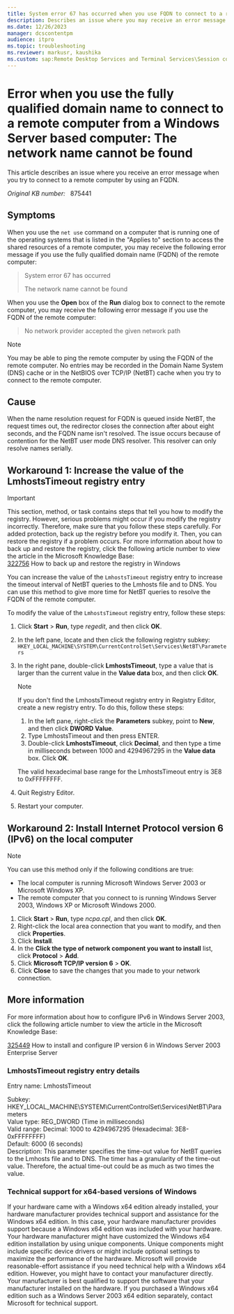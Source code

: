 ```yaml
---
title: System error 67 has occurred when you use FQDN to connect to a remote computer
description: Describes an issue where you may receive an error message when you try to connect to a remote computer by using an FQDN.
ms.date: 12/26/2023
manager: dcscontentpm
audience: itpro
ms.topic: troubleshooting
ms.reviewer: markusr, kaushika
ms.custom: sap:Remote Desktop Services and Terminal Services\Session connectivity, csstroubleshoot
---
```

# Error when you use the fully qualified domain name to connect to a remote computer from a Windows Server based computer: The network name cannot be found

This article describes an issue where you receive an error message when you try to connect to a remote computer by using an FQDN.

_Original KB number:_ &nbsp; 875441

## Symptoms

When you use the `net use` command on a computer that is running one of the operating systems that is listed in the "Applies to" section to access the shared resources of a remote computer, you may receive the following error message if you use the fully qualified domain name (FQDN) of the remote computer:

> System error 67 has occurred
>
> The network name cannot be found

When you use the **Open** box of the **Run** dialog box to connect to the remote computer, you may receive the following error message if you use the FQDN of the remote computer:

> No network provider accepted the given network path

> [!NOTE]
> You may be able to ping the remote computer by using the FQDN of the remote computer. No entries may be recorded in the Domain Name System (DNS) cache or in the NetBIOS over TCP/IP (NetBT) cache when you try to connect to the remote computer.

## Cause

When the name resolution request for FQDN is queued inside NetBT, the request times out, the redirector closes the connection after about eight seconds, and the FQDN name isn't resolved. The issue occurs because of contention for the NetBT user mode DNS resolver. This resolver can only resolve names serially.

## Workaround 1: Increase the value of the LmhostsTimeout registry entry

> [!IMPORTANT]
> This section, method, or task contains steps that tell you how to modify the registry. However, serious problems might occur if you modify the registry incorrectly. Therefore, make sure that you follow these steps carefully. For added protection, back up the registry before you modify it. Then, you can restore the registry if a problem occurs. For more information about how to back up and restore the registry, click the following article number to view the article in the Microsoft Knowledge Base:  
[322756](https://support.microsoft.com/help/322756) How to back up and restore the registry in Windows  

You can increase the value of the `LmhostsTimeout` registry entry to increase the timeout interval of NetBT queries to the Lmhosts file and to DNS. You can use this method to give more time for NetBT queries to resolve the FQDN of the remote computer.

To modify the value of the `LmhostsTimeout` registry entry, follow these steps:

1. Click **Start** > **Run**, type *regedit*, and then click **OK**.
2. In the left pane, locate and then click the following registry subkey:
    `HKEY_LOCAL_MACHINE\SYSTEM\CurrentControlSet\Services\NetBT\Parameters`
3. In the right pane, double-click **LmhostsTimeout**, type a value that is larger than the current value in the **Value data** box, and then click **OK**.

    > [!NOTE]
    > If you don't find the LmhostsTimeout registry entry in Registry Editor, create a new registry entry. To do this, follow these steps:
    >
    > 1. In the left pane, right-click the **Parameters** subkey, point to **New**, and then click **DWORD Value**.
    > 2. Type LmhostsTimeout and then press ENTER.
    > 3. Double-click **LmhostsTimeout**, click **Decimal**, and then type a time in milliseconds between 1000 and 4294967295 in the **Value data** box. Click **OK**.
    >
    > The valid hexadecimal base range for the LmhostsTimeout entry is 3E8 to 0xFFFFFFFF.
4. Quit Registry Editor.
5. Restart your computer.

## Workaround 2: Install Internet Protocol version 6 (IPv6) on the local computer

> [!NOTE]
> You can use this method only if the following conditions are true:
>
> - The local computer is running Microsoft Windows Server 2003 or Microsoft Windows XP.
> - The remote computer that you connect to is running Windows Server 2003, Windows XP or Microsoft Windows 2000.

1. Click **Start** > **Run**, type *ncpa.cpl*, and then click **OK**.
2. Right-click the local area connection that you want to modify, and then click **Properties**.
3. Click **Install**.
4. In the **Click the type of network component you want to install** list, click **Protocol** > **Add**.
5. Click **Microsoft TCP/IP version 6** > **OK**.
6. Click **Close** to save the changes that you made to your network connection.

## More information

For more information about how to configure IPv6 in Windows Server 2003, click the following article number to view the article in the Microsoft Knowledge Base:

[325449](https://support.microsoft.com/help/325449) How to install and configure IP version 6 in Windows Server 2003 Enterprise Server  

### LmhostsTimeout registry entry details

Entry name: LmhostsTimeout

Subkey: HKEY_LOCAL_MACHINE\SYSTEM\CurrentControlSet\Services\NetBT\Parameters  
 Value type: REG_DWORD (Time in milliseconds)  
 Valid range: Decimal: 1000 to 4294967295 (Hexadecimal: 3E8-0xFFFFFFFF)  
 Default: 6000 (6 seconds)  
 Description: This parameter specifies the time-out value for NetBT queries to the Lmhosts file and to DNS. The timer has a granularity of the time-out value. Therefore, the actual time-out could be as much as two times the value.

### Technical support for x64-based versions of Windows

If your hardware came with a Windows x64 edition already installed, your hardware manufacturer provides technical support and assistance for the Windows x64 edition. In this case, your hardware manufacturer provides support because a Windows x64 edition was included with your hardware. Your hardware manufacturer might have customized the Windows x64 edition installation by using unique components. Unique components might include specific device drivers or might include optional settings to maximize the performance of the hardware. Microsoft will provide reasonable-effort assistance if you need technical help with a Windows x64 edition. However, you might have to contact your manufacturer directly. Your manufacturer is best qualified to support the software that your manufacturer installed on the hardware. If you purchased a Windows x64 edition such as a Windows Server 2003 x64 edition separately, contact Microsoft for technical support.

